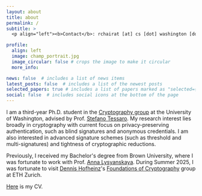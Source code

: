 ```yaml
---
layout: about
title: about
permalink: /
subtitle: >
  <p align="left"><b>Contact</b>: rchairat [at] cs [dot] washington [dot] edu</p>

profile:
  align: left
  image: champ_portrait.jpg
  image_circular: false # crops the image to make it circular
  more_info: 

news: false  # includes a list of news items
latest_posts: false  # includes a list of the newest posts
selected_papers: true # includes a list of papers marked as "selected={true}"
social: false  # includes social icons at the bottom of the page
---
```


I am a third-year Ph.D. student in the [Cryptography group](https://crypto.cs.washington.edu/) at the University of Washington, advised by Prof. [Stefano Tessaro](https://homes.cs.washington.edu/~tessaro/). My research interest lies broadly in cryptography with current focus on privacy-preserving authentication, such as blind signatures and anonymous credentials. I am also interested in advanced signature schemes (such as threshold and multi-signatures) and tightness of cryptographic reductions.

Previously, I received my Bachelor's degree from Brown University, where I was fortunate to work with Prof. [Anna Lysyanskaya](https://cs.brown.edu/people/alysyans/).
During Summer 2025, I was fortunate to visit [Dennis Hofheinz](https://people.inf.ethz.ch/dhofheinz/)'s [Foundations of Cryptography](https://foc.ethz.ch/) group at ETH Zurich.


[Here](assets/pdf/CV.pdf) is my CV.
